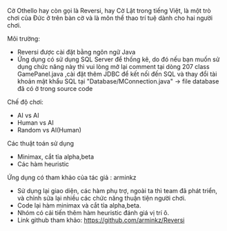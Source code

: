 Cờ Othello hay còn gọi là Reversi, hay Cờ Lật trong tiếng Việt, là một trò chơi của Đức ở trên bàn cờ và là môn thể thao trí tuệ dành cho hai người chơi.

Môi trường:
+ Reversi được cài đặt bằng ngôn ngữ Java
+ Ứng dụng có sử dụng SQL Server để thống kê, do đó nếu bạn muốn sử dụng chức năng này thì vui lòng mở lại comment tại dòng 207 class GamePanel.java
,cài đặt thêm JDBC để kết nối đến SQL và thay đổi tài khoản mật khẩu SQL tại "Database/MConnection.java"
-> file database đã có ở trong source code

Chế độ chơi:
+ AI vs AI
+ Human vs AI
+ Random vs AI(Human)

Các thuật toán sử dụng
+ Minimax, cắt tỉa alpha,beta
+ Các hàm heuristic

Ứng dụng có tham khảo của tác giả : arminkz
+ Sử dụng lại giao diện, các hàm phụ trợ, ngoài ta thì team đã phát triển, và chỉnh sửa lại nhiều các chức năng thuận tiện người chơi.
+ Code lại hàm minimax và cắt tỉa alpha,beta.
+ Nhóm có cải tiến thêm hàm heuristic đánh giá vị trí ô.
+ Link github tham khảo: https://github.com/arminkz/Reversi


